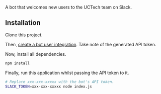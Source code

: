 A bot that welcomes new users to the UCTech team on Slack.

## Installation

Clone this project. 

Then, [create a bot user integration](https://my.slack.com/services/new/bot).
Take note of the generated API token.

Now, install all dependencies.

```bash
npm install
```

Finally, run this application whilst passing the API token to it.

```bash
# Replace xxx-xxx-xxxxx with the bot's API token.
SLACK_TOKEN=xxx-xxx-xxxxx node index.js
```
